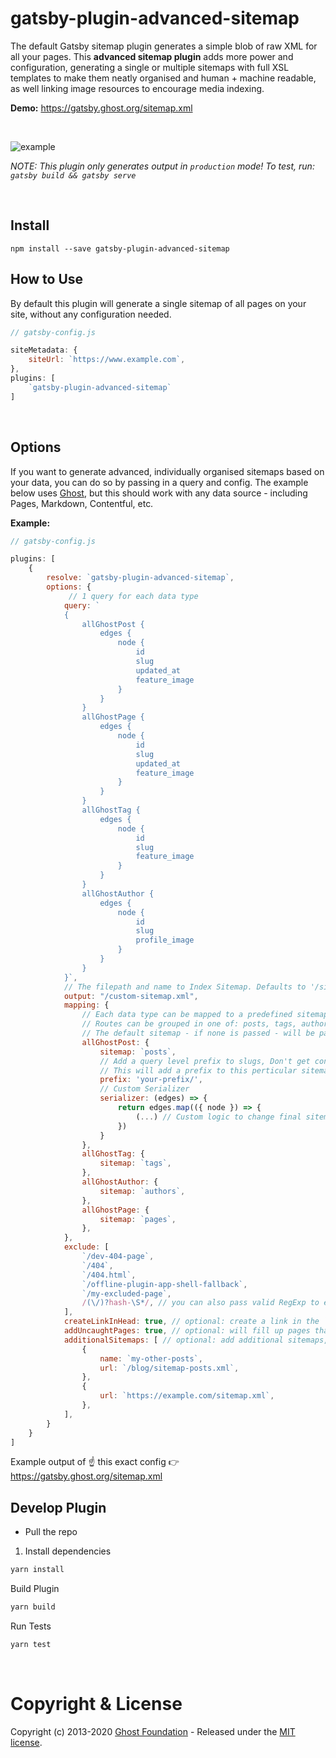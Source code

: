 # gatsby-plugin-advanced-sitemap

The default Gatsby sitemap plugin generates a simple blob of raw XML for all your pages. This **advanced sitemap plugin** adds more power and configuration, generating a single or multiple sitemaps with full XSL templates to make them neatly organised and human + machine readable, as well linking image resources to encourage media indexing.

**Demo:** https://gatsby.ghost.org/sitemap.xml


&nbsp;

![example](https://user-images.githubusercontent.com/120485/53555088-d27a0280-3b73-11e9-88ca-fb4ec08d9d26.png)

_NOTE: This plugin only generates output in `production` mode! To test, run: `gatsby build && gatsby serve`_

&nbsp;


## Install

`npm install --save gatsby-plugin-advanced-sitemap`

## How to Use

By default this plugin will generate a single sitemap of all pages on your site, without any configuration needed.

```javascript
// gatsby-config.js

siteMetadata: {
    siteUrl: `https://www.example.com`,
},
plugins: [
    `gatsby-plugin-advanced-sitemap`
]
```

&nbsp;

## Options

If you want to generate advanced, individually organised sitemaps based on your data, you can do so by passing in a query and config. The example below uses [Ghost](https://ghost.org/), but this should work with any data source - including Pages, Markdown, Contentful, etc.

**Example:**

```javascript
// gatsby-config.js

plugins: [
    {
        resolve: `gatsby-plugin-advanced-sitemap`,
        options: {
             // 1 query for each data type
            query: `
            {
                allGhostPost {
                    edges {
                        node {
                            id
                            slug
                            updated_at
                            feature_image
                        }
                    }
                }
                allGhostPage {
                    edges {
                        node {
                            id
                            slug
                            updated_at
                            feature_image
                        }
                    }
                }
                allGhostTag {
                    edges {
                        node {
                            id
                            slug
                            feature_image
                        }
                    }
                }
                allGhostAuthor {
                    edges {
                        node {
                            id
                            slug
                            profile_image
                        }
                    }
                }
            }`,
            // The filepath and name to Index Sitemap. Defaults to '/sitemap.xml'.
            output: "/custom-sitemap.xml",
            mapping: {
                // Each data type can be mapped to a predefined sitemap
                // Routes can be grouped in one of: posts, tags, authors, pages, or a custom name
                // The default sitemap - if none is passed - will be pages
                allGhostPost: {
                    sitemap: `posts`,
                    // Add a query level prefix to slugs, Don't get confused with global path prefix from Gatsby
                    // This will add a prefix to this perticular sitemap only
                    prefix: 'your-prefix/',
                    // Custom Serializer 
                    serializer: (edges) => {
                        return edges.map(({ node }) => {
                            (...) // Custom logic to change final sitemap.
                        })
                    }
                },
                allGhostTag: {
                    sitemap: `tags`,
                },
                allGhostAuthor: {
                    sitemap: `authors`,
                },
                allGhostPage: {
                    sitemap: `pages`,
                },
            },
            exclude: [
                `/dev-404-page`,
                `/404`,
                `/404.html`,
                `/offline-plugin-app-shell-fallback`,
                `/my-excluded-page`,
                /(\/)?hash-\S*/, // you can also pass valid RegExp to exclude internal tags for example
            ],
            createLinkInHead: true, // optional: create a link in the `<head>` of your site
            addUncaughtPages: true, // optional: will fill up pages that are not caught by queries and mapping and list them under `sitemap-pages.xml`
            additionalSitemaps: [ // optional: add additional sitemaps, which are e. g. generated somewhere else, but need to be indexed for this domain
                {
                    name: `my-other-posts`,
                    url: `/blog/sitemap-posts.xml`,
                },
                {
                    url: `https://example.com/sitemap.xml`,
                },
            ],
        }
    }
]
```

Example output of ☝️ this exact config 👉 https://gatsby.ghost.org/sitemap.xml

## Develop Plugin

- Pull the repo

1. Install dependencies

```bash
yarn install
```

Build Plugin

```bash
yarn build
```

Run Tests

```bash
yarn test
```

&nbsp;

# Copyright & License

Copyright (c) 2013-2020 [Ghost Foundation](https://ghost.org/) - Released under the [MIT license](LICENSE).
